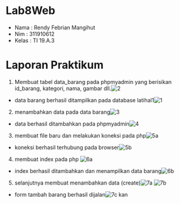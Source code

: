 # Lab8Web

- Nama : Rendy Febrian Mangihut
- Nim : 311910612
- Kelas : TI 19.A.3

# Laporan Praktikum
1. Membuat tabel data_barang pada phpmyadmin yang berisikan id_barang, kategori, nama, gambar dll.![2](https://user-images.githubusercontent.com/59887134/120070525-3114ea80-c0b5-11eb-9031-3ae8d2c1a8c7.png)
- data barang berhasil ditampilkan pada database latihal1![1](https://user-images.githubusercontent.com/59887134/120070034-3113eb00-c0b3-11eb-86de-a31d70acf94d.png)

2. menambahkan data pada data barang![3](https://user-images.githubusercontent.com/59887134/120070594-7fc28480-c0b5-11eb-9c7b-96feb55386a5.png)
- data berhasil ditambahkan pada phpmyadmin![4](https://user-images.githubusercontent.com/59887134/120070264-d333d300-c0b3-11eb-835c-d5b547d77093.png)

3. membuat file baru dan melakukan koneksi pada php![5a](https://user-images.githubusercontent.com/59887134/120070316-08d8bc00-c0b4-11eb-8412-93b79025b9fa.png)
- koneksi berhasil terhubung pada browser![5b](https://user-images.githubusercontent.com/59887134/120070794-6f5ed980-c0b6-11eb-8ec6-3e7cf149c2ca.png)


4. membuat index pada php ![6a](https://user-images.githubusercontent.com/59887134/120070370-5ce3a080-c0b4-11eb-949c-80d8866b5743.png)
- index berhasil ditambahkan dan menampilkan data barang![6b](https://user-images.githubusercontent.com/59887134/120070385-784eab80-c0b4-11eb-9b6e-af7c5ab1798f.png)

5. selanjutnya membuat menambahkan data (create)![7a](https://user-images.githubusercontent.com/59887134/120070417-a8964a00-c0b4-11eb-9c2f-f7b6d5117a90.png)
![7b](https://user-images.githubusercontent.com/59887134/120070425-b2b84880-c0b4-11eb-919a-022f50b37e2e.png)
- form tambah barang berhasil dijalan![7c](https://user-images.githubusercontent.com/59887134/120070453-d3809e00-c0b4-11eb-8058-c9e15ccc59a2.png)
kan 

